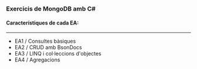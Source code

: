 ### Exercicis de MongoDB amb C#

#### Característiques de cada EA:
---------------------------------

- EA1 / Consultes bàsiques
- EA2 / CRUD amb BsonDocs
- EA3 / LINQ i col·leccions d'objectes
- EA4 / Agregacions

